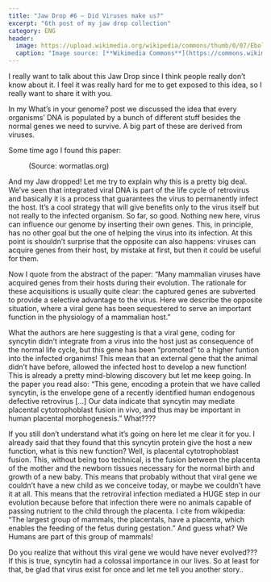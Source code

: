 ```yaml
---
title: "Jaw Drop #6 – Did Viruses make us?"
excerpt: "6th post of my jaw drop collection"
category: ENG
header:
  image: https://upload.wikimedia.org/wikipedia/commons/thumb/0/07/Ebola_Virus_-_Electron_Micrograph.tiff/lossy-page1-1024px-Ebola_Virus_-_Electron_Micrograph.tiff.jpg
  caption: "Image source: [**Wikimedia Commons**](https://commons.wikimedia.org/wiki/File:Ebola_Virus_-_Electron_Micrograph.tiff)"
---
```

I really want to talk about this Jaw Drop since I think people really don’t know about it. I feel it was really hard for me to get exposed to this idea, so I really want to share it with you.

In my What’s in your genome? post we discussed the idea that every organisms’ DNA is populated by a bunch of different stuff besides the normal genes we need to survive. A big part of these are derived from viruses.

Some time ago I found this paper:

<figure style="width: 300px" class="align-center">
        <img src="{{ site.url }}{{ site.baseurl }}/assets/images/synctin_virus.png" alt="">
        <figcaption>(Source: wormatlas.org) </figcaption>
</figure> 

And my Jaw dropped! Let me try to explain why this is a pretty big deal. We’ve seen that integrated viral DNA is part of the life cycle of retrovirus and basically it is a process that guarantees the virus to permanently infect the host. It’s a cool strategy that will give benefits only to the virus itself but not really to the infected organism. So far, so good. Nothing new here, virus can influence our genome by inserting their own genes. This, in principle, has no other goal but the one of helping the virus into its infection. At this point is shouldn’t surprise that the opposite can also happens: viruses can acquire genes from their host, by mistake at first, but then it could be useful for them.

Now I quote from the abstract of the paper: “Many mammalian viruses have acquired genes from their hosts during their evolution. The rationale for these acquisitions is usually quite clear: the captured genes are subverted to provide a selective advantage to the virus. Here we describe the opposite situation, where a viral gene has been sequestered to serve an important function in the physiology of a mammalian host.”

What the authors are here suggesting is that a viral gene, coding for syncytin didn’t integrate from a virus into the host just as consequence of the normal life cycle, but this gene has been “promoted” to a higher funtion into the infected organims! This mean that an external gene that the animal didn’t have before, allowed the infected host to develop a new function! This is already a pretty mind-blowing discovery but let me keep going. In the paper you read also: “This gene, encoding a protein that we have called syncytin, is the envelope gene of a recently identified human endogenous defective retrovirus [...] Our data indicate that syncytin may mediate placental  cytotrophoblast fusion in vivo, and thus may be important in human placental morphogenesis.”  What????

If you still don’t understand what it’s going on here let me clear it for you. I already said that they found that this syncytin protein give the host a new function, what is this new function? Well, is placental cytotrophoblast fusion. This, without being too technical, is the fusion between the placenta of the mother and the newborn tissues necessary for the normal birth and growth of a new baby. This means that probably without that viral gene we couldn’t have a new child as we conceive today, or maybe we couldn’t have it at all. This means that the retroviral infection mediated a HUGE step in our evolution because before that infection there were no animals capable of passing nutrient to the child through the placenta. I cite from wikipedia: “The largest group of mammals, the placentals, have a placenta, which enables the feeding of the fetus during gestation.” And guess what? We Humans are part of this group of mammals!

Do you realize that without this viral gene we would have never evolved??? If this is true, syncytin had a colossal importance in our lives. So at least for that, be glad that virus exist for once and let me tell you another story..